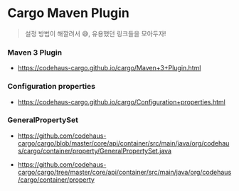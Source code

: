# Cargo Maven Plugin

> 설정 방법이 해깔려서 😅, 유용했던 링크들을 모아두자!

### Maven 3 Plugin

* https://codehaus-cargo.github.io/cargo/Maven+3+Plugin.html



### Configuration properties

* https://codehaus-cargo.github.io/cargo/Configuration+properties.html



### GeneralPropertySet

* https://github.com/codehaus-cargo/cargo/blob/master/core/api/container/src/main/java/org/codehaus/cargo/container/property/GeneralPropertySet.java

* https://github.com/codehaus-cargo/cargo/tree/master/core/api/container/src/main/java/org/codehaus/cargo/container/property